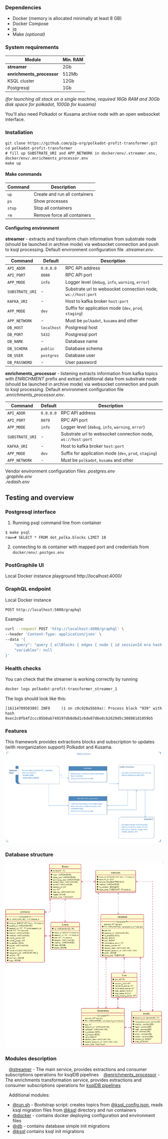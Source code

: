 ### Dependencies
* Docker (memory is allocated minimally at least 8 GB)
* Docker Compose 
* jq  
* Make _(optional)_

### System requirements
| Module | Min. RAM |
| ---- | ---- |
| **streamer** | 2Gb |
| **enrichments_processor** | 512Mb |
| KSQL cluster  | 12Gb |
| Postgresql | 1Gb |  
*(for launching all stack on a single machine, required 16Gb RAM and 30Gb disk space for *polkadot*, 100Gb for *kusama*)*

You'll also need Polkadot or Kusama archive node with an open websocket interface.

### Installation

```shell
git clone https://github.com/p2p-org/polkadot-profit-transformer.git
cd polkadot-profit-transformer
# fill up SUBSTRATE_URI and APP_NETWORK in docker/env/.streamer.env, docker/env/.enrichments_processor.env
make up
```

#### Make commands

| Command | Description |
| ---- | ---- |
| `up`| Create and run all containers |
| `ps`| Show processes |
| `stop`| Stop all containers |
| `rm`|  Remove force all containers |

#### Configuring environment

**streamer** - extracts and transform chain information from substrate node (should be launched in archive mode) via websocket connection 
and push to ksql processing. Default environment configuration file *.streamer.env*.

| Command | Default | Description |
| ---- | ---- | ---- |
| `API_ADDR`| `0.0.0.0` | RPC API address  |
| `API_PORT`| `8080` | RPC API port |
| `APP_MODE`| `info` | Logger level (`debug`, `info`, `warning`, `error`) |
| `SUBSTRATE_URI`| - | Substrate url to websocket connection node, `ws://host:port` |
| `KAFKA_URI`| - | Host to kafka broker `host:port` |
| `APP_MODE`| `dev` | Suffix for application mode (`dev`, `prod`, `staging`) |
| `APP_NETWORK`| - | Must be `polkadot`, `kusama` and other |
| `DB_HOST`| `localhost` | Postgresql host |
| `DB_PORT`| `5432` | Postgresql port |
| `DB_NAME`| - | Database name |
| `DB_SCHEMA`| `public` | Database schema |
| `DB_USER`| `postgres` | Database user |
| `DB_PASSWORD`| - | User password |



**enrichments_processor** - listening extracts information from kafka topics with *ENRICHMENT* prefix and extract additional data from substrate node (should be launched in archive mode) via websocket connection
and push to ksql processing. Default environment configuration file *.enrichments_processor.env*.


| Command | Default | Description |
| ---- | ---- | ---- |
| `API_ADDR`| `0.0.0.0` | RPC API address  |
| `API_PORT`| `8079` | RPC API port |
| `APP_MODE`| `info` | Logger level (`debug`, `info`, `warning`, `error`) |
| `SUBSTRATE_URI`| - | Substrate url to websocket connection node, `ws://host:port` |
| `KAFKA_URI`| - | Host to kafka broker `host:port` |
| `APP_MODE`| `dev` | Suffix for application mode (`dev`, `prod`, `staging`) |
| `APP_NETWORK`| - | Must be `polkadot`, `kusama` and other |


Vendor environment configuration files 
*.postgres.env*   
*.graphile.env*  
*.redash.env*  

## Testing and overview

### Postgresql interface

1. Running psql command line from container
```shell
$ make psql
raw=# SELECT * FROM dot_polka.blocks LIMIT 10
```    
2. connecting to `db` container with mapped port and credentials from `docker/env/.postges.env`

### PostGraphile UI

Local Docker instance playground
http://localhost:4000/

### GraphQL endpoint

Local Docker instance
```bash
POST http://localhost:5000/graphql
```

Example:
```bash
curl --request POST 'http://localhost:4000/graphql' \
--header 'Content-Type: application/json' \
--data '{
	"query": "query { allBlocks { edges { node { id sessionId era hash  author  } } } }",
	"variables": null
}'
```

### Health checks

You can check that the streamer is working correctly by running
```bash
docker logs polkadot-profit-transformer_streamer_1
```
The logs should look like this:
```
[1611470950389] INFO	 (1 on c0c920a5bb9a): Process block "939" with hash 0xec2c0fb4f2ccc05b0ab749197db8d6d1c6de07d6e8cb2620d5c308881d1059b5
```

### Features
This framework provides extractions blocks and subscription to updates (with reorganization support) Polkadot and Kusama.  
![schema](docs/img/mbelt_schema.png "mbelt schema")

### Database structure

![erd](docs/img/mbelt_erd.png "mbelt database structure")

### Modules description
&nbsp; &nbsp;[@streamer](streamer) - The main service, provides extractions and consumer subscriptions operations for ksqlDB pipelines
&nbsp; &nbsp;[@enrichments_processor](enrichments_processor) - The enrichments transformation service, provides extractions and consumer subscriptions operations for [ksqlDB pipelines](streamer/docs/SPECS.md)

&nbsp; &nbsp;Additional modules:
- [@run.sh](run.sh) - Bootstrap script: creates topics from [@ksql_config.json](ksql_config.json), reads ksql migration files from [@ksql](ksql) directory and run containers
- [@docker](docker) - contains docker deploying configuration and environment files
- [@db](db) - contains database simple init migrations
- [@ksql](ksql) contains ksql init migrations